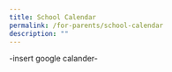 ```yaml
---
title: School Calendar
permalink: /for-parents/school-calendar
description: ""
---
```

-insert google calander-